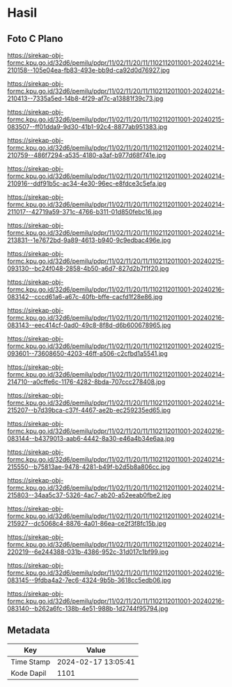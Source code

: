 # Hasil

## Foto C Plano

https://sirekap-obj-formc.kpu.go.id/32d6/pemilu/pdpr/11/02/11/20/11/1102112011001-20240214-210158--105e04ea-fb83-493e-bb9d-ca92d0d76927.jpg

https://sirekap-obj-formc.kpu.go.id/32d6/pemilu/pdpr/11/02/11/20/11/1102112011001-20240214-210413--7335a5ed-14b8-4f29-af7c-a13881f39c73.jpg

https://sirekap-obj-formc.kpu.go.id/32d6/pemilu/pdpr/11/02/11/20/11/1102112011001-20240215-083507--ff01dda9-9d30-41b1-92c4-8877ab951383.jpg

https://sirekap-obj-formc.kpu.go.id/32d6/pemilu/pdpr/11/02/11/20/11/1102112011001-20240214-210759--486f7294-a535-4180-a3af-b977d68f741e.jpg

https://sirekap-obj-formc.kpu.go.id/32d6/pemilu/pdpr/11/02/11/20/11/1102112011001-20240214-210916--ddf91b5c-ac34-4e30-96ec-e8fdce3c5efa.jpg

https://sirekap-obj-formc.kpu.go.id/32d6/pemilu/pdpr/11/02/11/20/11/1102112011001-20240214-211017--42719a59-371c-4766-b311-01d850febc16.jpg

https://sirekap-obj-formc.kpu.go.id/32d6/pemilu/pdpr/11/02/11/20/11/1102112011001-20240214-213831--1e7672bd-9a89-4613-b940-9c9edbac496e.jpg

https://sirekap-obj-formc.kpu.go.id/32d6/pemilu/pdpr/11/02/11/20/11/1102112011001-20240215-093130--bc24f048-2858-4b50-a6d7-827d2b7f1f20.jpg

https://sirekap-obj-formc.kpu.go.id/32d6/pemilu/pdpr/11/02/11/20/11/1102112011001-20240216-083142--cccd61a6-a67c-40fb-bffe-cacfd1f28e86.jpg

https://sirekap-obj-formc.kpu.go.id/32d6/pemilu/pdpr/11/02/11/20/11/1102112011001-20240216-083143--eec414cf-0ad0-49c8-8f8d-d6b600678965.jpg

https://sirekap-obj-formc.kpu.go.id/32d6/pemilu/pdpr/11/02/11/20/11/1102112011001-20240215-093601--73608650-4203-46ff-a506-c2cfbd1a5541.jpg

https://sirekap-obj-formc.kpu.go.id/32d6/pemilu/pdpr/11/02/11/20/11/1102112011001-20240214-214710--a0cffe6c-1176-4282-8bda-707ccc278408.jpg

https://sirekap-obj-formc.kpu.go.id/32d6/pemilu/pdpr/11/02/11/20/11/1102112011001-20240214-215207--b7d39bca-c37f-4467-ae2b-ec259235ed65.jpg

https://sirekap-obj-formc.kpu.go.id/32d6/pemilu/pdpr/11/02/11/20/11/1102112011001-20240216-083144--b4379013-aab6-4442-8a30-e46a4b34e6aa.jpg

https://sirekap-obj-formc.kpu.go.id/32d6/pemilu/pdpr/11/02/11/20/11/1102112011001-20240214-215550--b75813ae-9478-4281-b49f-b2d5b8a806cc.jpg

https://sirekap-obj-formc.kpu.go.id/32d6/pemilu/pdpr/11/02/11/20/11/1102112011001-20240214-215803--34aa5c37-5326-4ac7-ab20-a52eeab0fbe2.jpg

https://sirekap-obj-formc.kpu.go.id/32d6/pemilu/pdpr/11/02/11/20/11/1102112011001-20240214-215927--dc5068c4-8876-4a01-86ea-ce2f3f8fc15b.jpg

https://sirekap-obj-formc.kpu.go.id/32d6/pemilu/pdpr/11/02/11/20/11/1102112011001-20240214-220219--6e244388-031b-4386-952c-31d017c1bf99.jpg

https://sirekap-obj-formc.kpu.go.id/32d6/pemilu/pdpr/11/02/11/20/11/1102112011001-20240216-083145--9fdba4a2-7ec6-4324-9b5b-3618cc5edb06.jpg

https://sirekap-obj-formc.kpu.go.id/32d6/pemilu/pdpr/11/02/11/20/11/1102112011001-20240216-083140--b262a6fc-138b-4e51-988b-1d2744f95794.jpg


## Metadata

| Key        | Value               |
| ---------- | ------------------- |
| Time Stamp | 2024-02-17 13:05:41 |
| Kode Dapil | 1101                |



